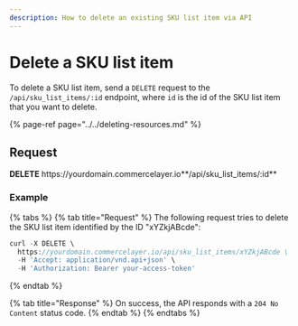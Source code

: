 ```yaml
---
description: How to delete an existing SKU list item via API
---
```


# Delete a SKU list item

To delete a SKU list item, send a `DELETE` request to the `/api/sku_list_items/:id` endpoint, where `id` is the id of the SKU list item that you want to delete.

{% page-ref page="../../deleting-resources.md" %}

## Request

**DELETE** https://<i></i>yourdomain.commercelayer.io**/api/sku_list_items/:id**

### Example

{% tabs %}
{% tab title="Request" %}
The following request tries to delete the SKU list item identified by the ID "xYZkjABcde":

```javascript
curl -X DELETE \
  https://yourdomain.commercelayer.io/api/sku_list_items/xYZkjABcde \
  -H 'Accept: application/vnd.api+json' \
  -H 'Authorization: Bearer your-access-token'
```
{% endtab %}

{% tab title="Response" %}
On success, the API responds with a `204 No Content` status code.
{% endtab %}
{% endtabs %}

